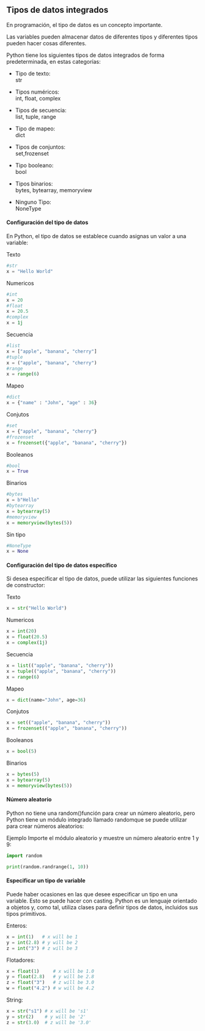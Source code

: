 ## Tipos de datos integrados

En programación, el tipo de datos es un concepto importante.

Las variables pueden almacenar datos de diferentes tipos y diferentes tipos pueden hacer cosas diferentes.

Python tiene los siguientes tipos de datos integrados de forma predeterminada, en estas categorías:


- Tipo de texto:	      
    str

- Tipos numéricos:	  
    int, float, complex

- Tipos de secuencia:	  
    list, tuple, range

- Tipo de mapeo:	      
    dict

- Tipos de conjuntos:	  
    set,frozenset

- Tipo booleano:	      
    bool

- Tipos binarios:	      
    bytes, bytearray, memoryview

- Ninguno Tipo:	      
    NoneType

#### Configuración del tipo de datos

En Python, el tipo de datos se establece cuando asignas un valor a una variable:

Texto
```python
#str
x = "Hello World"								
```

Numericos	
```python
#int
x = 20	
#float												
x = 20.5			
#complex								
x = 1j										
```

Secuencia
```python
#list	
x = ["apple", "banana", "cherry"]				
#tuple	
x = ("apple", "banana", "cherry")	
#range			
x = range(6)										
```

Mapeo
```python
#dict	
x = {"name" : "John", "age" : 36}				
```

Conjutos
```python
#set
x = {"apple", "banana", "cherry"}	
#frozenset				 	
x = frozenset({"apple", "banana", "cherry"})			
```

Booleanos
```python
#bool
x = True											
```

Binarios
```python
#bytes	
x = b"Hello"	
#bytearray								
x = bytearray(5)			
#memoryview							
x = memoryview(bytes(5))						
```

Sin tipo
```python
#NoneType
x = None										
```

#### Configuración del tipo de datos específico

Si desea especificar el tipo de datos, puede utilizar las siguientes funciones de constructor:

Texto
```python
x = str("Hello World")	
```

Numericos	
```python
x = int(20)	
x = float(20.5)	
x = complex(1j)	
```
Secuencia
```python
x = list(("apple", "banana", "cherry"))	
x = tuple(("apple", "banana", "cherry"))
x = range(6)
```
Mapeo
```python
x = dict(name="John", age=36)	
```
Conjutos
```python
x = set(("apple", "banana", "cherry"))	
x = frozenset(("apple", "banana", "cherry"))
```
Booleanos
```python
x = bool(5)	
```
Binarios
```python
x = bytes(5)	
x = bytearray(5)	
x = memoryview(bytes(5))
```

#### Número aleatorio
Python no tiene una random()función para crear un número aleatorio, pero Python tiene un módulo integrado llamado randomque se puede utilizar para crear números aleatorios:

Ejemplo
Importe el módulo aleatorio y muestre un número aleatorio entre 1 y 9:

```python
import random

print(random.randrange(1, 10))
```

#### Especificar un tipo de variable

Puede haber ocasiones en las que desee especificar un tipo en una variable. Esto se puede hacer con casting. Python es un lenguaje orientado a objetos y, como tal, utiliza clases para definir tipos de datos, incluidos sus tipos primitivos.

Enteros:
```python
x = int(1)   # x will be 1
y = int(2.8) # y will be 2
z = int("3") # z will be 3
```

Flotadores:
```python
x = float(1)     # x will be 1.0
y = float(2.8)   # y will be 2.8
z = float("3")   # z will be 3.0
w = float("4.2") # w will be 4.2
```

String:
```python
x = str("s1") # x will be 's1'
y = str(2)    # y will be '2'
z = str(3.0)  # z will be '3.0'
```